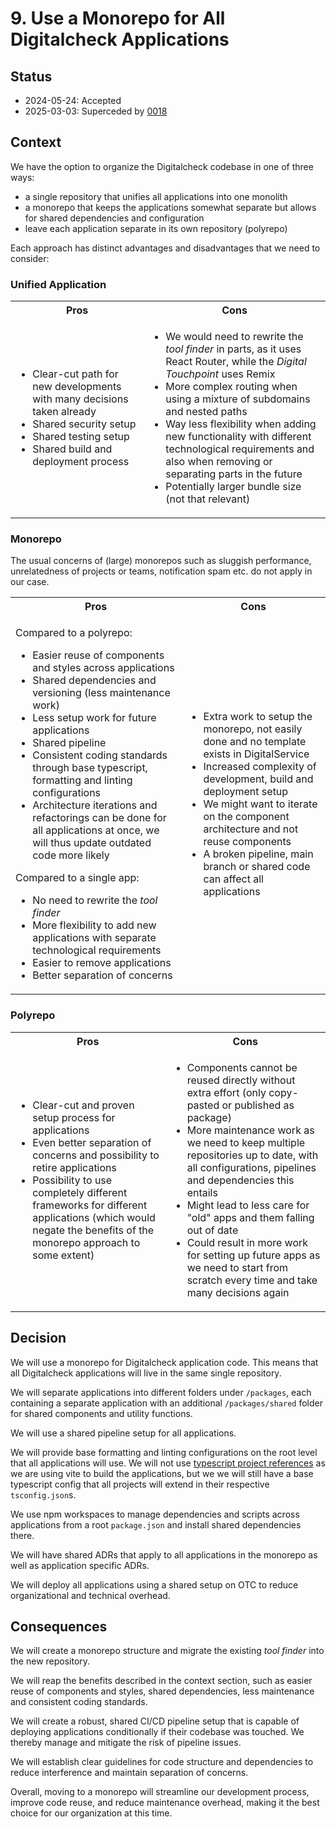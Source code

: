 # 9. Use a Monorepo for All Digitalcheck Applications

## Status

- 2024-05-24: Accepted
- 2025-03-03: Superceded by [0018](0018-switch-back-to-polyrepo.md)

## Context

We have the option to organize the Digitalcheck codebase in one of three ways:

- a single repository that unifies all applications into one monolith
- a monorepo that keeps the applications somewhat separate but allows for shared dependencies and configuration
- leave each application separate in its own repository (polyrepo)

Each approach has distinct advantages and disadvantages that we need to consider:

### Unified Application

<table>
<tr>
<th> Pros </th>
<th> Cons </th>
</tr>
<tr>
<td>

- Clear-cut path for new developments with many decisions taken already
- Shared security setup
- Shared testing setup
- Shared build and deployment process

</td>
<td>

- We would need to rewrite the _tool finder_ in parts, as it uses React Router, while the _Digital Touchpoint_ uses Remix
- More complex routing when using a mixture of subdomains and nested paths
- Way less flexibility when adding new functionality with different technological requirements and also when removing or separating parts in the future
- Potentially larger bundle size (not that relevant)

</td>
</tr>
</table>

### Monorepo

The usual concerns of (large) monorepos such as sluggish performance, unrelatedness of projects or teams, notification spam etc. do not apply in our case.

<table>
<tr>
<th> Pros </th>
<th> Cons </th>
</tr>
<tr>
<td>

Compared to a polyrepo:

- Easier reuse of components and styles across applications
- Shared dependencies and versioning (less maintenance work)
- Less setup work for future applications
- Shared pipeline
- Consistent coding standards through base typescript, formatting and linting configurations
- Architecture iterations and refactorings can be done for all applications at once, we will thus update outdated code more likely

Compared to a single app:

- No need to rewrite the _tool finder_
- More flexibility to add new applications with separate technological requirements
- Easier to remove applications
- Better separation of concerns

</td>
<td>

- Extra work to setup the monorepo, not easily done and no template exists in DigitalService
- Increased complexity of development, build and deployment setup
- We might want to iterate on the component architecture and not reuse components
- A broken pipeline, main branch or shared code can affect all applications

</td>
</tr>
</table>

### Polyrepo

<table>
<tr>
<th> Pros </th>
<th> Cons </th>
</tr>
<tr>
<td>

- Clear-cut and proven setup process for applications
- Even better separation of concerns and possibility to retire applications
- Possibility to use completely different frameworks for different applications (which would negate the benefits of the monorepo approach to some extent)

</td>
<td>

- Components cannot be reused directly without extra effort (only copy-pasted or published as package)
- More maintenance work as we need to keep multiple repositories up to date, with all configurations, pipelines and dependencies this entails
- Might lead to less care for "old" apps and them falling out of date
- Could result in more work for setting up future apps as we need to start from scratch every time and take many decisions again

</td>
</tr>
</table>

## Decision

We will use a monorepo for Digitalcheck application code. This means that all Digitalcheck applications will live in the same single repository.

We will separate applications into different folders under `/packages`, each containing a separate application with an additional `/packages/shared` folder for shared components and utility functions.

We will use a shared pipeline setup for all applications.

We will provide base formatting and linting configurations on the root level that all applications will use.
We will not use [typescript project references](https://www.typescriptlang.org/docs/handbook/project-references.html) as we are using vite to build the applications, but we we will still have a base typescript config that all projects will extend in their respective `tsconfig.json`s.

We use npm workspaces to manage dependencies and scripts across applications from a root `package.json` and install shared dependencies there.

We will have shared ADRs that apply to all applications in the monorepo as well as application specific ADRs.

We will deploy all applications using a shared setup on OTC to reduce organizational and technical overhead.

## Consequences

We will create a monorepo structure and migrate the existing _tool finder_ into the new repository.

We will reap the benefits described in the context section, such as easier reuse of components and styles, shared dependencies, less maintenance and consistent coding standards.

We will create a robust, shared CI/CD pipeline setup that is capable of deploying applications conditionally if their codebase was touched.
We thereby manage and mitigate the risk of pipeline issues.

We will establish clear guidelines for code structure and dependencies to reduce interference and maintain separation of concerns.

Overall, moving to a monorepo will streamline our development process, improve code reuse, and reduce maintenance overhead, making it the best choice for our organization at this time.
